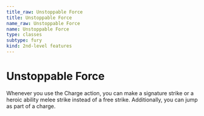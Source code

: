 ```yaml
---
title_raw: Unstoppable Force
title: Unstoppable Force
name_raw: Unstoppable Force
name: Unstoppable Force
type: classes
subtype: fury
kind: 2nd-level features
---
```


# Unstoppable Force

Whenever you use the Charge action, you can make a signature strike or a heroic ability melee strike instead of a free strike. Additionally, you can jump as part of a charge.
